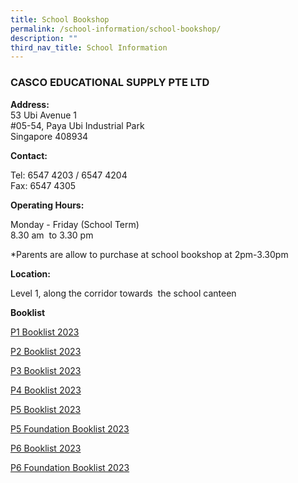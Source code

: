 ```yaml
---
title: School Bookshop
permalink: /school-information/school-bookshop/
description: ""
third_nav_title: School Information
---
```

### CASCO EDUCATIONAL SUPPLY PTE LTD
**Address:**  
53 Ubi Avenue 1  
#05-54, Paya Ubi Industrial Park  
Singapore 408934  
  
**Contact:**

Tel: 6547 4203 / 6547 4204  
Fax: 6547 4305

**Operating Hours:**

Monday - Friday (School Term)  
8.30 am  to 3.30 pm 

*Parents are allow to purchase at school bookshop at 2pm-3.30pm


**Location:**

Level 1, along the corridor towards  the school canteen

**Booklist**

[P1 Booklist 2023](/files/p1_001.pdf)

[P2 Booklist 2023](/files/p2_001.pdf)

[P3 Booklist 2023](/files/p3_001.pdf)

[P4 Booklist 2023](/files/p4_001.pdf)

[P5 Booklist 2023](/files/p5_001.pdf)

[P5 Foundation Booklist 2023](/files/p5f_001.pdf)

[P6 Booklist 2023](/files/p6_001.pdf)

[P6 Foundation Booklist 2023](/files/p6f_001.pdf)